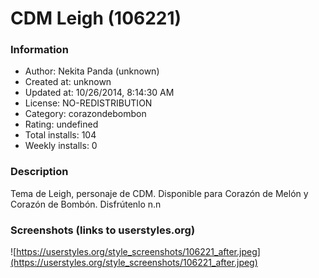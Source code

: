 # CDM Leigh (106221)

### Information
- Author: Nekita Panda (unknown)
- Created at: unknown
- Updated at: 10/26/2014, 8:14:30 AM
- License: NO-REDISTRIBUTION
- Category: corazondebombon
- Rating: undefined
- Total installs: 104
- Weekly installs: 0


### Description
Tema de Leigh, personaje de CDM. Disponible para Corazón de Melón y Corazón de Bombón.
 Disfrútenlo n.n


### Screenshots (links to userstyles.org)
![https://userstyles.org/style_screenshots/106221_after.jpeg](https://userstyles.org/style_screenshots/106221_after.jpeg)


